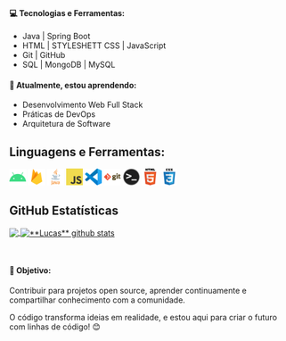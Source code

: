 #### 💻 Tecnologias e Ferramentas:

- Java | Spring Boot
- HTML | STYLESHETT CSS | JavaScript
- Git | GitHub
- SQL | MongoDB | MySQL

#### 🌱 Atualmente, estou aprendendo:

- Desenvolvimento Web Full Stack
- Práticas de DevOps
- Arquitetura de Software

## **Linguagens e Ferramentas:**  

<code><img height="30" src="https://raw.githubusercontent.com/github/explore/80688e429a7d4ef2fca1e82350fe8e3517d3494d/topics/android/android.png"></code>
<code><img height="30" src="https://raw.githubusercontent.com/github/explore/80688e429a7d4ef2fca1e82350fe8e3517d3494d/topics/firebase/firebase.png"></code>
<code><img height="30" src="https://raw.githubusercontent.com/github/explore/80688e429a7d4ef2fca1e82350fe8e3517d3494d/topics/java/java.png"></code>
<code><img height="30" src="https://raw.githubusercontent.com/github/explore/80688e429a7d4ef2fca1e82350fe8e3517d3494d/topics/javascript/javascript.png"></code>
<code><img height="30" src="https://raw.githubusercontent.com/github/explore/80688e429a7d4ef2fca1e82350fe8e3517d3494d/topics/visual-studio-code/visual-studio-code.png"></code>
<code><img height="30" src="https://raw.githubusercontent.com/github/explore/80688e429a7d4ef2fca1e82350fe8e3517d3494d/topics/git/git.png"></code>
<code><img height="30" src="https://raw.githubusercontent.com/github/explore/80688e429a7d4ef2fca1e82350fe8e3517d3494d/topics/terminal/terminal.png"></code>
<code><img height="30" src="https://raw.githubusercontent.com/github/explore/80688e429a7d4ef2fca1e82350fe8e3517d3494d/topics/html/html.png"></code>
<code><img height="30" src="https://raw.githubusercontent.com/github/explore/80688e429a7d4ef2fca1e82350fe8e3517d3494d/topics/css/css.png"></code>


## **GitHub Estatísticas**

<a href="https://github.com/SorPuti">
  <img align="center" src="https://github-readme-stats.vercel.app/api/top-langs/?username=SorPuti&theme=dracula&hide_langs_below=1" />
</a>

<a href="https://github.com/SorPuti">
 <img align="center" src="https://github-readme-stats.vercel.app/api?username=SorPuti&show_icons=true&theme=dracula&line_height=27" alt="**Lucas** github stats"/>
</a>

[website]: https://devchamps.com.br
[youtube]: https://www.youtube.com/@dev.champs/videos
[instagram]: https://www.instagram.com/srputi_/?theme=dark
<br>

#### 🚀 Objetivo:

Contribuir para projetos open source, aprender continuamente e compartilhar conhecimento com a comunidade.

O código transforma ideias em realidade, e estou aqui para criar o futuro com linhas de código! 😊

